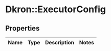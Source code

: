 # Dkron::ExecutorConfig

## Properties
Name | Type | Description | Notes
------------ | ------------- | ------------- | -------------


